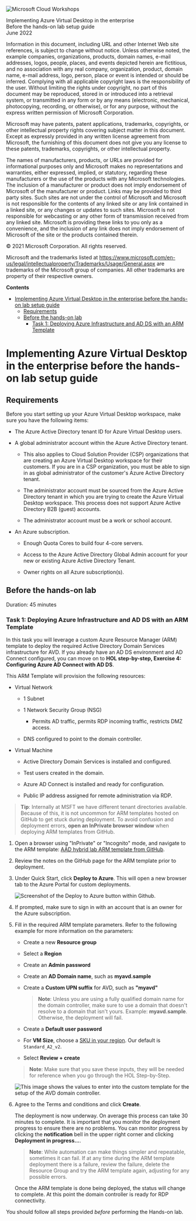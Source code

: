 
![Microsoft Cloud Workshops](https://github.com/Microsoft/MCW-Template-Cloud-Workshop/raw/main/Media/ms-cloud-workshop.png "Microsoft Cloud Workshops")

<div class="MCWHeader1">
Implementing Azure Virtual Desktop in the enterprise
</div>

<div class="MCWHeader2">
Before the hands-on lab setup guide
</div>

<div class="MCWHeader3">
June 2022
</div>

Information in this document, including URL and other Internet Web site references, is subject to change without notice. Unless otherwise noted, the example companies, organizations, products, domain names, e-mail addresses, logos, people, places, and events depicted herein are fictitious, and no association with any real company, organization, product, domain name, e-mail address, logo, person, place or event is intended or should be inferred. Complying with all applicable copyright laws is the responsibility of the user. Without limiting the rights under copyright, no part of this document may be reproduced, stored in or introduced into a retrieval system, or transmitted in any form or by any means (electronic, mechanical, photocopying, recording, or otherwise), or for any purpose, without the express written permission of Microsoft Corporation.

Microsoft may have patents, patent applications, trademarks, copyrights, or other intellectual property rights covering subject matter in this document. Except as expressly provided in any written license agreement from Microsoft, the furnishing of this document does not give you any license to these patents, trademarks, copyrights, or other intellectual property.

The names of manufacturers, products, or URLs are provided for informational purposes only and Microsoft makes no representations and warranties, either expressed, implied, or statutory, regarding these manufacturers or the use of the products with any Microsoft technologies. The inclusion of a manufacturer or product does not imply endorsement of Microsoft of the manufacturer or product. Links may be provided to third party sites. Such sites are not under the control of Microsoft and Microsoft is not responsible for the contents of any linked site or any link contained in a linked site, or any changes or updates to such sites. Microsoft is not responsible for webcasting or any other form of transmission received from any linked site. Microsoft is providing these links to you only as a convenience, and the inclusion of any link does not imply endorsement of Microsoft of the site or the products contained therein.

© 2021 Microsoft Corporation. All rights reserved.

Microsoft and the trademarks listed at <https://www.microsoft.com/en-us/legal/intellectualproperty/Trademarks/Usage/General.aspx> are trademarks of the Microsoft group of companies. All other trademarks are property of their respective owners.

**Contents**

<!-- TOC -->

- [Implementing Azure Virtual Desktop in the enterprise before the hands-on lab setup guide](#implementing-azure-virtual-desktop-in-the-enterprise-before-the-hands-on-lab-setup-guide)
  - [Requirements](#requirements)
  - [Before the hands-on lab](#before-the-hands-on-lab)
    - [Task 1: Deploying Azure Infrastructure and AD DS with an ARM Template](#task-1-deploying-azure-infrastructure-and-ad-ds-with-an-arm-template)

<!-- /TOC -->

# Implementing Azure Virtual Desktop in the enterprise before the hands-on lab setup guide

## Requirements

Before you start setting up your Azure Virtual Desktop workspace, make sure you have the following items:

- The Azure Active Directory tenant ID for Azure Virtual Desktop users.

- A global administrator account within the Azure Active Directory tenant.

  - This also applies to Cloud Solution Provider (CSP) organizations that are creating an Azure Virtual Desktop workspace for their customers. If you are in a CSP organization, you must be able to sign in as global administrator of the customer\'s Azure Active Directory tenant.

  - The administrator account must be sourced from the Azure Active Directory tenant in which you are trying to create the Azure Virtual Desktop workspace. This process does not support Azure Active Directory B2B (guest) accounts.

  - The administrator account must be a work or school account.

- An Azure subscription.

  - Enough Quota Cores to build four 4-core servers.

  - Access to the Azure Active Directory Global Admin account for your new or existing Azure Active Directory Tenant.

  - Owner rights on all Azure subscription(s).

## Before the hands-on lab

Duration:  45 minutes

### Task 1: Deploying Azure Infrastructure and AD DS with an ARM Template

In this task you will leverage a custom Azure Resource Manager (ARM) template to deploy the required Active Directory Domain Services infrastructure for AVD. If you already have an AD DS environment and AD Connect configured, you can move on to **HOL step-by-step, Exercise 4: Configuring Azure AD Connect with AD DS**.

This ARM Template will provision the following resources:

- Virtual Network

  - 1 Subnet

  - 1 Network Security Group (NSG)

    - Permits AD traffic, permits RDP incoming traffic, restricts DMZ access.

  - DNS configured to point to the domain controller.

- Virtual Machine

  - Active Directory Domain Services is installed and configured.

  - Test users created in the domain.

  - Azure AD Connect is installed and ready for configuration.

  - Public IP address assigned for remote administration via RDP.

> **Tip**: Internally at MSFT we have different tenant directories available. Because of this, it is not uncommon for ARM templates hosted on GitHub to get stuck during deployment. To avoid confusion and deployment errors, **open an InPrivate browser window** when deploying ARM templates from GitHub.

1. Open a browser using "InPrivate" or "Incognito" mode, and navigate to the ARM template: [AAD hybrid lab ARM template from GitHub](https://github.com/microsoft/MCW-Implementing-Azure-Virtual-Desktop-in-the-enterprise/tree/main/Hands-on%20lab/resources/HybridAD).

2. Review the notes on the GitHub page for the ARM template prior to deployment.

3. Under Quick Start, click **Deploy to Azure**. This will open a new browser tab to the Azure Portal for custom deployments.

    ![Screenshot of the Deploy to Azure button within Github.](images/deploy-to-azure.png "Deploy to Azure button")

4. If prompted, make sure to sign in with an account that is an owner for the Azure subscription.

5. Fill in the required ARM template parameters. Refer to the following example for more information on the parameters:

    - Create a new **Resource group**
    - Select a **Region**
    - Create an **Admin password**
    - Create an **AD Domain name**, such as **myavd.sample**
    - Create a **Custom UPN suffix** for AVD, such as **"myavd"**

        >**Note**: Unless you are using a fully qualified domain name for the domain controller, make sure to use a domain that doesn't resolve to a domain that isn't yours.  Example: **myavd.sample**.  Otherwise, the deployment will fail.
    - Create a **Default user password**
    - For **VM Size**, choose a [SKU in your region](https://azure.microsoft.com/global-infrastructure/services/?products=virtual-machines). Our default is `Standard_A2_v2`.
    - Select **Review + create**

    >**Note**: Make sure that you save these inputs, they will be needed for reference when you go through the HOL Step-by-Step.

    ![This image shows the values to enter into the custom template for the setup of the AVD domain controller.](images/avdcustomdeployment.png "Azure Virtual Desktop custom deployment template")

6. Agree to the Terms and conditions and click **Create**.

    The deployment is now underway. On average this process can take 30 minutes to complete. It is important that you monitor the deployment progress to ensure there are no problems. You can monitor progress by clicking the **notification** bell in the upper right corner and clicking **Deployment in progress...**.

    >**Note**: While automation can make things simpler and repeatable, sometimes it can fail. If at any time during the ARM template deployment there is a failure, review the failure, delete the Resource Group and try the ARM template again, adjusting for any possible errors.

    Once the ARM template is done being deployed, the status will change to complete. At this point the domain controller is ready for RDP connectivity.

You should follow all steps provided *before* performing the Hands-on lab.
